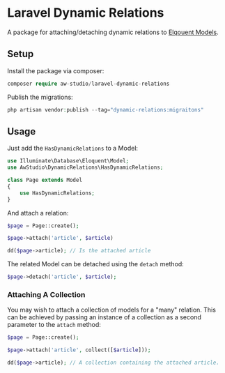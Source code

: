 # Laravel Dynamic Relations

A package for attaching/detaching dynamic relations to [Elqouent Models](https://laravel.com/docs/eloquent).

## Setup

Install the package via composer:

```php
composer require aw-studio/laravel-dynamic-relations
```

Publish the migrations:

```php
php artisan vendor:publish --tag="dynamic-relations:migraitons"
```

## Usage

Just add the `HasDynamicRelations` to a Model:

```php
use Illuminate\Database\Eloquent\Model;
use AwStudio\DynamicRelations\HasDynamicRelations;

class Page extends Model
{
    use HasDynamicRelations;
}
```

And attach a relation:

```php
$page = Page::create();

$page->attach('article', $article)

dd($page->article); // Is the attached article
```

The related Model can be detached using the `detach` method:

```php
$page->detach('article', $article);
```

### Attaching A Collection

You may wish to attach a collection of models for a "many" relation. This can be achieved by passing an instance of a collection as a second parameter to the `attach` method:

```php
$page = Page::create();

$page->attach('article', collect([$article]));

dd($page->article); // A collection containing the attached article.
```
